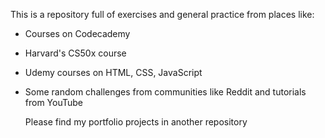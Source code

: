 This is a repository full of exercises and general practice from places like:

- Courses on Codecademy
- Harvard's CS50x course
- Udemy courses on HTML, CSS, JavaScript
- Some random challenges from communities like Reddit and tutorials from YouTube

  Please find my portfolio projects in another repository
  
